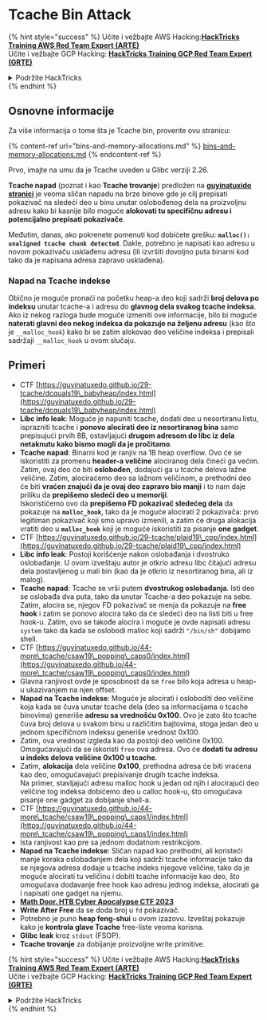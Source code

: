 # Tcache Bin Attack

{% hint style="success" %}
Učite i vežbajte AWS Hacking:<img src="/.gitbook/assets/arte.png" alt="" data-size="line">[**HackTricks Training AWS Red Team Expert (ARTE)**](https://training.hacktricks.xyz/courses/arte)<img src="/.gitbook/assets/arte.png" alt="" data-size="line">\
Učite i vežbajte GCP Hacking: <img src="/.gitbook/assets/grte.png" alt="" data-size="line">[**HackTricks Training GCP Red Team Expert (GRTE)**<img src="/.gitbook/assets/grte.png" alt="" data-size="line">](https://training.hacktricks.xyz/courses/grte)

<details>

<summary>Podržite HackTricks</summary>

* Proverite [**planove pretplate**](https://github.com/sponsors/carlospolop)!
* **Pridružite se** 💬 [**Discord grupi**](https://discord.gg/hRep4RUj7f) ili [**telegram grupi**](https://t.me/peass) ili **pratite** nas na **Twitteru** 🐦 [**@hacktricks\_live**](https://twitter.com/hacktricks\_live)**.**
* **Podelite hakerske trikove slanjem PR-ova na** [**HackTricks**](https://github.com/carlospolop/hacktricks) i [**HackTricks Cloud**](https://github.com/carlospolop/hacktricks-cloud) github repozitorijume.

</details>
{% endhint %}

## Osnovne informacije

Za više informacija o tome šta je Tcache bin, proverite ovu stranicu:

{% content-ref url="bins-and-memory-allocations.md" %}
[bins-and-memory-allocations.md](bins-and-memory-allocations.md)
{% endcontent-ref %}

Prvo, imajte na umu da je Tcache uveden u Glibc verziji 2.26.

**Tcache napad** (poznat i kao **Tcache trovanje**) predložen na [**guyinatuxido stranici**](https://guyinatuxedo.github.io/29-tcache/tcache\_explanation/index.html) je veoma sličan napadu na brze binove gde je cilj prepisati pokazivač na sledeći deo u binu unutar oslobođenog dela na proizvoljnu adresu kako bi kasnije bilo moguće **alokovati tu specifičnu adresu i potencijalno prepisati pokazivače**.

Međutim, danas, ako pokrenete pomenuti kod dobićete grešku: **`malloc(): unaligned tcache chunk detected`**. Dakle, potrebno je napisati kao adresu u novom pokazivaču usklađenu adresu (ili izvršiti dovoljno puta binarni kod tako da je napisana adresa zapravo usklađena).

### Napad na Tcache indekse

Obično je moguće pronaći na početku heap-a deo koji sadrži **broj delova po indeksu** unutar tcache-a i adresu do **glavnog dela svakog tcache indeksa**. Ako iz nekog razloga bude moguće izmeniti ove informacije, bilo bi moguće **naterati glavni deo nekog indeksa da pokazuje na željenu adresu** (kao što je `__malloc_hook`) kako bi se zatim alokovao deo veličine indeksa i prepisali sadržaji `__malloc_hook` u ovom slučaju.

## Primeri

* CTF [https://guyinatuxedo.github.io/29-tcache/dcquals19\_babyheap/index.html](https://guyinatuxedo.github.io/29-tcache/dcquals19\_babyheap/index.html)
* **Libc info leak**: Moguće je napuniti tcache, dodati deo u nesortiranu listu, isprazniti tcache i **ponovo alocirati deo iz nesortiranog bina** samo prepisujući prvih 8B, ostavljajući **drugom adresom do libc iz dela netaknutu kako bismo mogli da je pročitamo**.
* **Tcache napad**: Binarni kod je ranjiv na 1B heap overflow. Ovo će se iskoristiti za promenu **header-a veličine** alociranog dela čineći ga većim. Zatim, ovaj deo će biti **oslobođen**, dodajući ga u tcache delova lažne veličine. Zatim, alociraćemo deo sa lažnom veličinom, a prethodni deo će biti **vraćen znajući da je ovaj deo zapravo bio manji** i to nam daje priliku da **prepišemo sledeći deo u memoriji**.\
Iskoristićemo ovo da **prepišemo FD pokazivač sledećeg dela** da pokazuje na **`malloc_hook`**, tako da je moguće alocirati 2 pokazivača: prvo legitiman pokazivač koji smo upravo izmenili, a zatim će druga alokacija vratiti deo u **`malloc_hook`** koji je moguće iskoristiti za pisanje **one gadget**.
* CTF [https://guyinatuxedo.github.io/29-tcache/plaid19\_cpp/index.html](https://guyinatuxedo.github.io/29-tcache/plaid19\_cpp/index.html)
* **Libc info leak**: Postoji korišćenje nakon oslobađanja i dvostruko oslobađanje. U ovom izveštaju autor je otkrio adresu libc čitajući adresu dela postavljenog u mali bin (kao da je otkrio iz nesortiranog bina, ali iz malog).
* **Tcache napad**: Tcache se vrši putem **dvostrukog oslobađanja**. Isti deo se oslobađa dva puta, tako da unutar Tcache-a deo pokazuje na sebe. Zatim, alocira se, njegov FD pokazivač se menja da pokazuje na **free hook** i zatim se ponovo alocira tako da će sledeći deo na listi biti u free hook-u. Zatim, ovo se takođe alocira i moguće je ovde napisati adresu `system` tako da kada se oslobodi malloc koji sadrži `"/bin/sh"` dobijamo shell.
* CTF [https://guyinatuxedo.github.io/44-more\_tcache/csaw19\_popping\_caps0/index.html](https://guyinatuxedo.github.io/44-more\_tcache/csaw19\_popping\_caps0/index.html)
* Glavna ranjivost ovde je sposobnost da se `free` bilo koja adresa u heap-u ukazivanjem na njen offset.
* **Napad na Tcache indekse**: Moguće je alocirati i osloboditi deo veličine koja kada se čuva unutar tcache dela (deo sa informacijama o tcache binovima) generiše **adresu sa vrednošću 0x100**. Ovo je zato što tcache čuva broj delova u svakom binu u različitim bajtovima, stoga jedan deo u jednom specifičnom indeksu generiše vrednost 0x100.
* Zatim, ova vrednost izgleda kao da postoji deo veličine 0x100. Omogućavajući da se iskoristi `free` ova adresa. Ovo će **dodati tu adresu u indeks delova veličine 0x100 u tcache**.
* Zatim, **alokacija** dela veličine **0x100**, prethodna adresa će biti vraćena kao deo, omogućavajući prepisivanje drugih tcache indeksa.\
Na primer, stavljajući adresu malloc hook u jedan od njih i alocirajući deo veličine tog indeksa dobićemo deo u calloc hook-u, što omogućava pisanje one gadget za dobijanje shell-a.
* CTF [https://guyinatuxedo.github.io/44-more\_tcache/csaw19\_popping\_caps1/index.html](https://guyinatuxedo.github.io/44-more\_tcache/csaw19\_popping\_caps1/index.html)
* Ista ranjivost kao pre sa jednom dodatnom restrikcijom.
* **Napad na Tcache indekse**: Sličan napad kao prethodni, ali koristeći manje koraka oslobađanjem dela koji sadrži tcache informacije tako da se njegova adresa dodaje u tcache indeks njegove veličine, tako da je moguće alocirati tu veličinu i dobiti tcache informacije kao deo, što omogućava dodavanje free hook kao adresu jednog indeksa, alocirati ga i napisati one gadget na njemu.
* [**Math Door. HTB Cyber Apocalypse CTF 2023**](https://7rocky.github.io/en/ctf/other/htb-cyber-apocalypse/math-door/)
* **Write After Free** da se doda broj u `fd` pokazivač.
* Potrebno je puno **heap feng-shui** u ovom izazovu. Izveštaj pokazuje kako je **kontrola glave Tcache** free-liste veoma korisna.
* **Glibc leak** kroz `stdout` (FSOP).
* **Tcache trovanje** za dobijanje proizvoljne write primitive.

{% hint style="success" %}
Učite i vežbajte AWS Hacking:<img src="/.gitbook/assets/arte.png" alt="" data-size="line">[**HackTricks Training AWS Red Team Expert (ARTE)**](https://training.hacktricks.xyz/courses/arte)<img src="/.gitbook/assets/arte.png" alt="" data-size="line">\
Učite i vežbajte GCP Hacking: <img src="/.gitbook/assets/grte.png" alt="" data-size="line">[**HackTricks Training GCP Red Team Expert (GRTE)**<img src="/.gitbook/assets/grte.png" alt="" data-size="line">](https://training.hacktricks.xyz/courses/grte)

<details>

<summary>Podržite HackTricks</summary>

* Proverite [**planove pretplate**](https://github.com/sponsors/carlospolop)!
* **Pridružite se** 💬 [**Discord grupi**](https://discord.gg/hRep4RUj7f) ili [**telegram grupi**](https://t.me/peass) ili **pratite** nas na **Twitteru** 🐦 [**@hacktricks\_live**](https://twitter.com/hacktricks\_live)**.**
* **Podelite hakerske trikove slanjem PR-ova na** [**HackTricks**](https://github.com/carlospolop/hacktricks) i [**HackTricks Cloud**](https://github.com/carlospolop/hacktricks-cloud) github repozitorijume.

</details>
{% endhint %}
